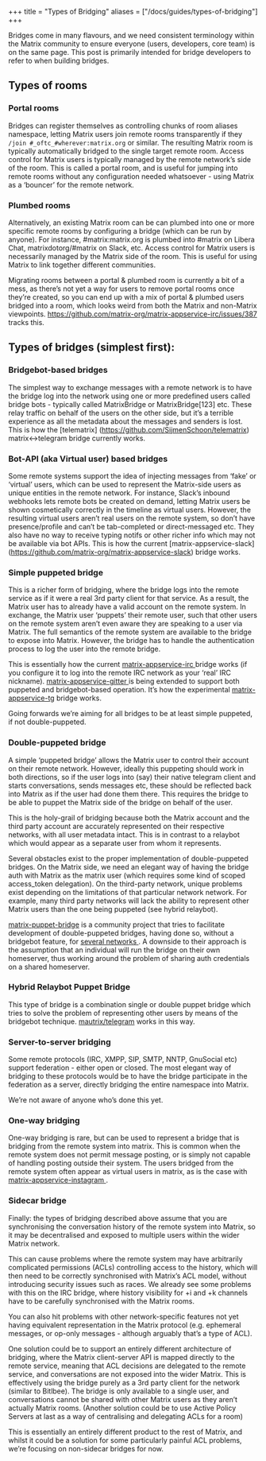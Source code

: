 +++
title = "Types of Bridging"
aliases = ["/docs/guides/types-of-bridging"]
+++

Bridges come in many flavours, and we need consistent terminology within the
Matrix community to ensure everyone (users, developers, core team) is on the
same page.  This post is primarily intended for bridge developers to refer to
when building bridges.

## Types of rooms

### Portal rooms

Bridges can register themselves as controlling chunks of room aliases namespace,
letting Matrix users join remote rooms transparently if they
`/join #_oftc_#wherever:matrix.org` or similar.  The resulting Matrix room
is typically automatically bridged to the single target remote room. Access
control for Matrix users is typically managed by the remote network’s side of
the room. This is called a portal room, and is useful for jumping into remote
rooms without any configuration needed whatsoever - using Matrix as a ‘bouncer’
for the remote network.

### Plumbed rooms

Alternatively, an existing Matrix room can be can plumbed into one or more
specific remote rooms by configuring a bridge (which can be run by anyone). For
instance, #matrix:matrix.org is plumbed into #matrix on Libera Chat,
matrixdotorg/#matrix on Slack, etc.  Access control for Matrix users is
necessarily managed by the Matrix side of the room. This is useful for using
Matrix to link together different communities.

Migrating rooms between a portal & plumbed room is currently a bit of a mess, as
there’s not yet a way for users to remove portal rooms once they’re created, so
you can end up with a mix of portal & plumbed users bridged into a room, which
looks weird from both the Matrix and non-Matrix viewpoints.
https://github.com/matrix-org/matrix-appservice-irc/issues/387 tracks this.

## Types of bridges (simplest first):

### Bridgebot-based bridges

The simplest way to exchange messages with a remote network is to have the
bridge log into the network using one or more predefined users called bridge
bots - typically called MatrixBridge or MatrixBridge[123] etc.  These relay
traffic on behalf of the users on the other side, but it’s a terrible
experience as all the metadata about the messages and senders is lost.  This is
how the [telematrix]
(https://github.com/SijmenSchoon/telematrix) matrix<->telegram bridge currently
works.

### Bot-API (aka Virtual user) based bridges

Some remote systems support the idea of injecting messages from ‘fake’
or ‘virtual’ users, which can be used to represent the Matrix-side users as
unique entities in the remote network.  For instance, Slack’s inbound webhooks
lets remote bots be created on demand, letting Matrix users be shown
cosmetically correctly in the timeline as virtual users.  However, the
resulting virtual users aren’t real users on the remote system, so don’t have
presence/profile and can’t be tab-completed or direct-messaged etc.  They also
have no way to receive typing notifs or other richer info which may not be
available via bot APIs.  This is how the current [matrix-appservice-slack]
(https://github.com/matrix-org/matrix-appservice-slack) bridge works.

### Simple puppeted bridge

This is a richer form of bridging, where the bridge logs into the remote service
as if it were a real 3rd party client for that service.  As a result, the
Matrix user has to already have a valid account on the remote system.  In
exchange, the Matrix user ‘puppets’ their remote user, such that other users on
the remote system aren’t even aware they are speaking to a user via Matrix. The
full semantics of the remote system are available to the bridge to expose into
Matrix.  However, the bridge has to handle the authentication process to log
the user into the remote bridge.

This is essentially how the current [matrix-appservice-irc
](https://github.com/matrix-org/matrix-appservice-irc) bridge works (if you
configure it to log into the remote IRC network as your ‘real’ IRC nickname).
[matrix-appservice-gitter
](https://github.com/matrix-org/matrix-appservice-gitter) is being extended to
support both puppeted and bridgebot-based operation. It’s how the experimental
[matrix-appservice-tg](https://github.com/matrix-org/matrix-appservice-tg) bridge works.

Going forwards we’re aiming for all bridges to be at least simple puppeted, if
not double-puppeted.

### Double-puppeted bridge

A simple ‘puppeted bridge’ allows the Matrix user to control their account on
their remote network. However, ideally this puppeting should work in both
directions, so if the user logs into (say) their native telegram client and
starts conversations, sends messages etc, these should be reflected back into
Matrix as if the user had done them there. This requires the bridge to be able
to puppet the Matrix side of the bridge on behalf of the user.

This is the holy-grail of bridging because both the Matrix account and the third
party account are accurately represented on their respective networks, with all
user metadata intact. This is in contrast to a relaybot which would appear as a
separate user from whom it represents.

Several obstacles exist to the proper implementation of double-puppeted bridges.
On the Matrix side, we need an elegant way of having the bridge auth with
Matrix as the matrix user (which requires some kind of scoped access_token
delegation). On the third-party network, unique problems exist depending on the
limitations of that particular network network. For example, many third party
networks will lack the ability to represent other Matrix users than the one
being puppeted (see hybrid relaybot).

[matrix-puppet-bridge](https://github.com/matrix-hacks/matrix-puppet-bridge) is
a community project that tries to facilitate development of double-puppeted
bridges, having done so, without a bridgebot feature, for [several networks
](https://github.com/matrix-hacks/matrix-puppet-bridge#examples). A downside to
their approach is the assumption that an individual will run the bridge on
their own homeserver, thus working around the problem of sharing auth
credentials on a shared homeserver.

### Hybrid Relaybot Puppet Bridge

This type of bridge is a combination single or double puppet bridge which tries
to solve the problem of representing other users by means of the bridgebot
technique. [mautrix/telegram](https://github.com/mautrix/telegram) works in
this way.

### Server-to-server bridging

Some remote protocols (IRC, XMPP, SIP, SMTP, NNTP, GnuSocial etc) support
federation - either open or closed.  The most elegant way of bridging to these
protocols would be to have the bridge participate in the federation as a
server, directly bridging the entire namespace into Matrix.

We’re not aware of anyone who’s done this yet.

### One-way bridging

One-way bridging is rare, but can be used to represent a bridge that is bridging
from the remote system into matrix. This is common when the remote system does
not permit message posting, or is simply not capable of handling posting
outside their system. The users bridged from the remote system often appear as
virtual users in matrix, as is the case with [matrix-appservice-instagram
](https://github.com/turt2live/matrix-appservice-instagram).

### Sidecar bridge

Finally: the types of bridging described above assume that you are synchronising
the conversation history of the remote system into Matrix, so it may be
decentralised and exposed to multiple users within the wider Matrix network.

This can cause problems where the remote system may have arbitrarily complicated
permissions (ACLs) controlling access to the history, which will then need to
be correctly synchronised with Matrix’s ACL model, without introducing security
issues such as races.  We already see some problems with this on the IRC
bridge, where history visibility for +i and +k channels have to be carefully
synchronised with the Matrix rooms.

You can also hit problems with other network-specific features not yet having
equivalent representation in the Matrix protocol (e.g. ephemeral messages, or
op-only messages - although arguably that’s a type of ACL).

One solution could be to support an entirely different architecture of bridging,
where the Matrix client-server API is mapped directly to the remote service,
meaning that ACL decisions are delegated to the remote service, and
conversations are not exposed into the wider Matrix. This is effectively using
the bridge purely as a 3rd party client for the network (similar to Bitlbee).
The bridge is only available to a single user, and conversations cannot be
shared with other Matrix users as they aren’t actually Matrix rooms.
(Another solution could be to use Active Policy Servers at last as a way of
centralising and delegating ACLs for a room)

This is essentially an entirely different product to the rest of Matrix, and
whilst it could be a solution for some particularly painful ACL problems, we’re
focusing on non-sidecar bridges for now.
